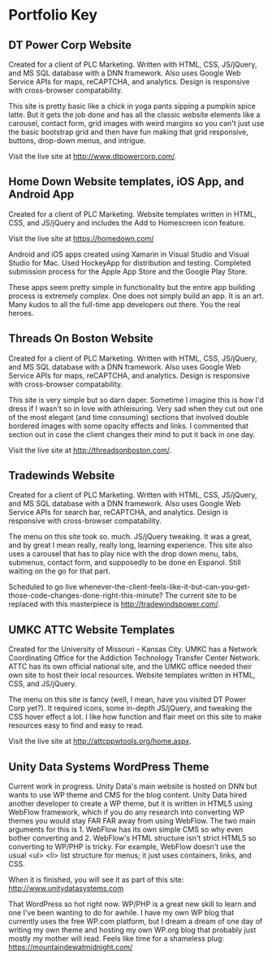 # Portfolio Key

## DT Power Corp Website
Created for a client of PLC Marketing. Written with HTML, CSS, JS/jQuery, and MS SQL database with a DNN framework. Also uses Google Web Service APIs for maps, reCAPTCHA, and analytics. Design is responsive with cross-browser compatability.

This site is pretty basic like a chick in yoga pants sipping a pumpkin spice latte. But it gets the job done and has all the classic website elements like a carousel, contact form, grid images with weird margins so you can't just use the basic bootstrap grid and then have fun making that grid responsive, buttons, drop-down menus, and intrigue.

Visit the live site at http://www.dtpowercorp.com/. 

## Home Down Website templates, iOS App, and Android App
Created for a client of PLC Marketing. Website templates written in HTML, CSS, and JS/jQuery and includes the Add to Homescreen icon feature. 

Visit the live site at https://homedown.com/

Android and iOS apps created using Xamarin in Visual Studio and Visual Studio for Mac. Used HockeyApp for distribution and testing. Completed submission process for the Apple App Store and the Google Play Store. 

These apps seem pretty simple in functionality but the entire app building process is extremely complex. One does not simply build an app. It is an art. Many kudos to all the full-time app developers out there. You the real heroes.

## Threads On Boston Website
Created for a client of PLC Marketing. Written with HTML, CSS, JS/jQuery, and MS SQL database with a DNN framework. Also uses Google Web Service APIs for maps, reCAPTCHA, and analytics. Design is responsive with cross-browser compatability.

This site is very simple but so darn daper. Sometime I imagine this is how I'd dress if I wasn't so in love with athleisuring. Very sad when they cut out one of the most elegant (and time consuming) sections that involved double bordered images with some opacity effects and links. I commented that section out in case the client changes their mind to put it back in one day. 

Visit the live site at http://threadsonboston.com/.

## Tradewinds Website

Created for a client of PLC Marketing. Written with HTML, CSS, JS/jQuery, and MS SQL database with a DNN framework. Also uses Google Web Service APIs for search bar, reCAPTCHA, and analytics. Design is responsive with cross-browser compatability.

The menu on this site took so. much. JS/jQuery tweaking. It was a great, and by great I mean really, really long, learning experience. This site also uses a carousel that has to play nice with the drop down menu, tabs, submenus, contact form, and supposedly to be done en Espanol. Still waiting on the go for that part. 

Scheduled to go live whenever-the-client-feels-like-it-but-can-you-get-those-code-changes-done-right-this-minute? The current site to be replaced with this masterpiece is http://tradewindspower.com/.

## UMKC ATTC Website Templates

Created for the University of Missouri - Kansas City. UMKC has a Network Coordinating Office for the Addiction Technology Transfer Center Network. ATTC has its own official national site, and the UMKC office needed their own site to host their local resources. Website templates written in HTML, CSS, and JS/jQuery.

The menu on this site is fancy (well, I mean, have you visited DT Power Corp yet?). It required icons, some in-depth JS/jQuery, and tweaking the CSS hover effect a lot. I like how function and flair meet on this site to make resources easy to find and easy to read.

Visit the live site at http://attcppwtools.org/home.aspx.

## Unity Data Systems WordPress Theme

Current work in progress. Unity Data's main website is hosted on DNN but wants to use WP theme and CMS for the blog content. Unity Data hired another developer to create a WP theme, but it is written in HTML5 using WebFlow framework, which if you do any research into converting WP themes you would stay FAR FAR away from using WebFlow. The two main arguments for this is 1. WebFlow has its own simple CMS so why even bother converting and 2. WebFlow's HTML structure isn't strict HTML5 so converting to WP/PHP is tricky. For example, WebFlow doesn't use the usual \<ul\> \<li\> list structure for menus; it just uses containers, links, and CSS.
  
When it is finished, you will see it as part of this site: http://www.unitydatasystems.com
  
That WordPress so hot right now. WP/PHP is a great new skill to learn and one I've been wanting to do for awhile. I have my own WP blog that currently uses the free WP.com platform, but I dream a dream of one day of writing my own theme and hosting my own WP.org blog that probably just mostly my mother will read. Feels like time for a shameless plug: https://mountaindewatmidnight.com/

